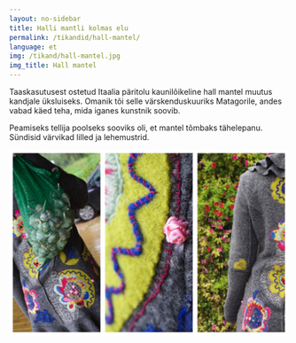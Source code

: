 ```yaml
---
layout: no-sidebar
title: Halli mantli kolmas elu
permalink: /tikandid/hall-mantel/
language: et
img: /tikand/hall-mantel.jpg
img_title: Hall mantel
---
```


Taaskasutusest ostetud Itaalia päritolu kaunilõikeline hall mantel muutus kandjale üksluiseks. Omanik tõi selle värskenduskuuriks Matagorile, andes vabad käed teha, mida iganes kunstnik soovib.

Peamiseks tellija poolseks sooviks oli, et mantel tõmbaks tähelepanu. Sündisid värvikad lilled ja lehemustrid.

![Hall mantel](/images/tikand/greycoat08.jpg)